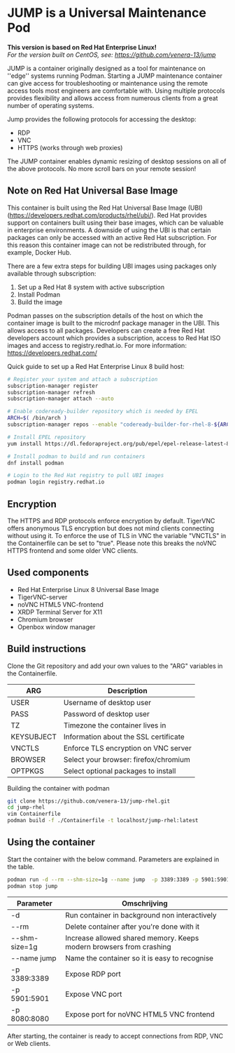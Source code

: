 # JUMP is a Universal Maintenance Pod

**This version is based on Red Hat Enterprise Linux!**  
_For the version built on CentOS, see: https://github.com/venera-13/jump_

JUMP is a container originally designed as a tool for maintenance on ''edge'' systems running Podman. Starting a JUMP maintenance container can give access for troubleshooting or maintenance using the remote access tools most engineers are comfortable with. Using multiple protocols provides flexibility and allows access from numerous clients from a great number of operating systems.

Jump provides the following protocols for accessing the desktop:

- RDP
- VNC
- HTTPS (works through web proxies)

The JUMP container enables dynamic resizing of desktop sessions on all of the above protocols. No more scroll bars on your remote session!

## Note on Red Hat Universal Base Image

This container is built using the Red Hat Universal Base Image (UBI) (https://developers.redhat.com/products/rhel/ubi/). Red Hat provides support on containers built using their base images, which can be valuable in enterprise environments. A downside of using the UBI is that certain packages can only be accessed with an active Red Hat subscription. For this reason this container image can not be redistributed through, for example, Docker Hub.

There are a few extra steps for building UBI images using packages only available through subscription:

1. Set up a Red Hat 8 system with active subscription
2. Install Podman
3. Build the image

Podman passes on the subscription details of the host on which the container image is built to the microdnf package manager in the UBI. This allows access to all packages. Developers can create a free Red Hat developers account which provides a subscription, access to Red Hat ISO images and access to registry.redhat.io. For more information: https://developers.redhat.com/

Quick guide to set up a Red Hat Enterprise Linux 8 build host:

```bash
# Register your system and attach a subscription
subscription-manager register
subscription-manager refresh
subscription-manager attach --auto

# Enable codeready-builder repository which is needed by EPEL
ARCH=$( /bin/arch )
subscription-manager repos --enable "codeready-builder-for-rhel-8-${ARCH}-rpms"

# Install EPEL repository
yum install https://dl.fedoraproject.org/pub/epel/epel-release-latest-8.noarch.rpm

# Install podman to build and run containers
dnf install podman

# Login to the Red Hat registry to pull UBI images
podman login registry.redhat.io
```

## Encryption

The HTTPS and RDP protocols enforce encryption by default. TigerVNC offers anonymous TLS encryption but does not mind clients connecting without using it. To enforce the use of TLS in VNC the variable "VNCTLS" in the Containerfile can be set to "true". Please note this breaks the noVNC HTTPS frontend and some older VNC clients.

## Used components

- Red Hat Enterprise Linux 8 Universal Base Image
- TigerVNC-server
- noVNC HTML5 VNC-frontend
- XRDP Terminal Server for X11
- Chromium browser
- Openbox window manager

## Build instructions

Clone the Git repository and add your own values to the "ARG" variables in the Containerfile.

| ARG        | Description                           |
| ---------- | ------------------------------------- |
| USER       | Username of desktop user              |
| PASS       | Password of desktop user              |
| TZ         | Timezone the container lives in       |
| KEYSUBJECT | Information about the SSL certificate |
| VNCTLS     | Enforce TLS encryption on VNC server  |
| BROWSER    | Select your browser: firefox/chromium |
| OPTPKGS    | Select optional packages to install   |

Building the container with podman

```bash
git clone https://github.com/venera-13/jump-rhel.git
cd jump-rhel
vim Containerfile
podman build -f ./Containerfile -t localhost/jump-rhel:latest
```

## Using the container

Start the container with the below command. Parameters are explained in the table.

```bash
podman run -d --rm --shm-size=1g --name jump  -p 3389:3389 -p 5901:5901 -p 8080:8080 localhost/jump-rhel:latest
podman stop jump
```

| Parameter     | Omschrijving                                                        |
| ------------- | ------------------------------------------------------------------- |
| -d            | Run container in background non interactively                       |
| --rm          | Delete container after you're done with it                          |
| --shm-size=1g | Increase allowed shared memory. Keeps modern browsers from crashing |
| --name jump   | Name the container so it is easy to recognise                       |
| -p 3389:3389  | Expose RDP port                                                     |
| -p 5901:5901  | Expose VNC port                                                     |
| -p 8080:8080  | Expose port for noVNC HTML5 VNC frontend                            |

After starting, the container is ready to accept connections from RDP, VNC or Web clients.
